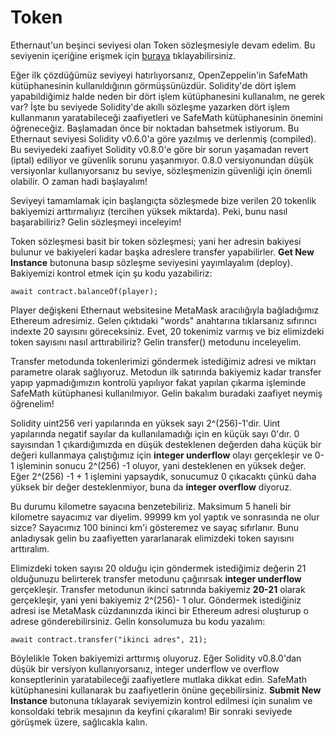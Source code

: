 # Token
Ethernaut'un beşinci seviyesi olan Token sözleşmesiyle devam edelim. Bu seviyenin içeriğine erişmek için [buraya](https://ethernaut.openzeppelin.com/level/0x63bE8347A617476CA461649897238A31835a32CE) tıklayabilirsiniz.

Eğer ilk çözdüğümüz seviyeyi hatırlıyorsanız, OpenZeppelin'in SafeMath kütüphanesinin kullanıldığının görmüşsünüzdür. Solidity'de dört işlem yapabildiğimiz halde neden bir dört işlem kütüphanesini kullanalım, ne gerek var? İşte bu seviyede Solidity'de akıllı sözleşme yazarken dört işlem kullanmanın yaratabileceği zaafiyetleri ve SafeMath kütüphanesinin önemini öğreneceğiz. Başlamadan önce bir noktadan bahsetmek istiyorum. Bu Ethernaut seviyesi Solidity v0.6.0'a göre yazılmış ve derlenmiş (compiled). Bu seviyedeki zaafiyet Solidity v0.8.0'e göre bir sorun yaşamadan revert (iptal) ediliyor ve güvenlik sorunu yaşanmıyor. 0.8.0 versiyonundan düşük versiyonlar kullanıyorsanız bu seviye, sözleşmenizin güvenliği için önemli olabilir. O zaman hadi başlayalım!

Seviyeyi tamamlamak için başlangıçta sözleşmede bize verilen 20 tokenlik bakiyemizi arttırmalıyız (tercihen yüksek miktarda). Peki, bunu nasıl başarabiliriz? Gelin sözleşmeyi inceleyim!

Token sözleşmesi basit bir token sözleşmesi; yani her adresin bakiyesi bulunur ve bakiyeleri kadar başka adreslere transfer yapabilirler. **Get New Instance** butonuna basıp sözleşme seviyesini yayımlayalım (deploy). Bakiyemizi kontrol etmek için şu kodu yazabiliriz:

    await contract.balanceOf(player);

Player değişkeni Ethernaut websitesine MetaMask aracılığıyla bağladığımız Ethereum adresimiz. Gelen çıktıdaki "words" anahtarına tıklarsanız sıfırıncı indexte 20 sayısını göreceksiniz. Evet, 20 tokenimiz varmış ve biz elimizdeki token sayısını nasıl arttırabiliriz? Gelin transfer() metodunu inceleyelim.

Transfer metodunda tokenlerimizi göndermek istediğimiz adresi ve miktarı parametre olarak sağlıyoruz. Metodun ilk satırında bakiyemiz kadar transfer yapıp yapmadığımızın kontrolü yapılıyor fakat yapılan çıkarma işleminde SafeMath kütüphanesi kullanılmıyor. Gelin bakalım buradaki zaafiyet neymiş öğrenelim!

Solidity uint256 veri yapılarında en yüksek sayı 2^(256)-1'dir. Uint yapılarında negatif sayılar da kullanılamadığı için en küçük sayı 0'dır. 0 sayısından 1 çıkardığımızda en düşük desteklenen değerden daha küçük bir değeri kullanmaya çalıştığımız için **integer underflow** olayı gerçekleşir ve 0-1 işleminin sonucu 2^(256) -1 oluyor, yani desteklenen en yüksek değer. Eğer
2^(256) -1 + 1 işlemini yapsaydık, sonucumuz 0 çıkacaktı çünkü daha yüksek bir değer desteklenmiyor, buna da **integer overflow** diyoruz.

Bu durumu kilometre sayacına benzetebiliriz. Maksimum 5 haneli bir kilometre sayacımız var diyelim. 99999 km yol yaptık ve sonrasında ne olur sizce? Sayacımız 100 bininci km'i gösteremez ve sayaç sıfırlanır. Bunu anladıysak gelin bu zaafiyetten yararlanarak elimizdeki token sayısını arttıralım.

Elimizdeki token sayısı 20 olduğu için göndermek istediğimiz değerin 21 olduğunuzu belirterek transfer metodunu çağırırsak **integer underflow** gerçekleşir. Transfer metodunun ikinci satırında bakiyemiz **20-21** olarak gerçekleşir, yani yeni bakiyemiz 2^(256)- 1 olur. Göndermek istediğiniz adresi ise MetaMask cüzdanınızda ikinci bir Ethereum adresi oluşturup o adrese gönderebilirsiniz. Gelin konsolumuza bu kodu yazalım:

    await contract.transfer("ikinci adres", 21);

Böylelikle Token bakiyemizi arttırmış oluyoruz. Eğer Solidity v0.8.0'dan düşük bir versiyon kullanıyorsanız, integer underflow ve overflow konseptlerinin yaratabileceği zaafiyetlere mutlaka dikkat edin. SafeMath kütüphanesini kullanarak bu zaafiyetlerin önüne geçebilirsiniz. **Submit New Instance** butonuna tıklayarak seviyemizin kontrol edilmesi için sunalım ve konsoldaki tebrik mesajının da keyfini çıkaralım! Bir sonraki seviyede görüşmek üzere, sağlıcakla kalın.


